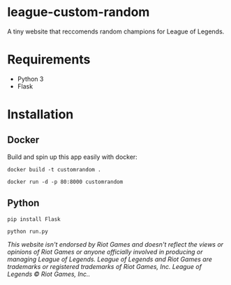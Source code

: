 # league-custom-random
A tiny website that reccomends random champions for League of Legends.

# Requirements
- Python 3
- Flask

# Installation

## Docker
Build and spin up this app easily with docker:

`docker build -t customrandom .`

`docker run -d -p 80:8000 customrandom`

## Python

`pip install Flask`

`python run.py`





*This website isn't endorsed by Riot Games and doesn't reflect the views or opinions of Riot Games or anyone officially involved in producing or managing League of Legends. 
League of Legends and Riot Games are trademarks or registered trademarks of Riot Games, Inc. League of Legends © Riot Games, Inc..*
